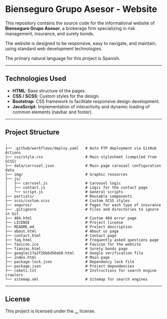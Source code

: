 # Bienseguro Grupo Asesor - Website

This repository contains the source code for the informational website of **Bienseguro Grupo Asesor**, a brokerage firm specializing in risk management, insurance, and surety bonds.

The website is designed to be responsive, easy to navigate, and maintain, using standard web development technologies.

The primary natural language for this project is Spanish.

---

## Technologies Used

- **HTML**: Base structure of the pages.
- **CSS / SCSS**: Custom styles for the design.
- **Bootstrap**: CSS framework to facilitate responsive design development.
- **JavaScript**: Implementation of interactivity and dynamic loading of common elements (navbar and footer).

---

## Project Structure

```
.
├── .github/workflows/deploy.yaml   # Auto FTP deployment via GitHub Actions
├── css/style.css                   # Main stylesheet (compiled from SCSS)
├── data/carrusel.json              # Main page carousel configuration data
├── img/                            # Graphic resources
├── js/
│   ├── carrusel.js                 # Carousel logic
│   ├── contact.js                  # Logic for the contact page
│   └── script.js                   # General scripts
├── partials/                       # Reusable components
├── scss/custom.scss                # Custom SCSS styles
├── seguros/                        # Pages for each type of insurance
├── .gitignore                      # Files and directories to ignore in Git
├── 404.html                        # Custom 404 error page
├── LICENSE                         # Project license
├── README.md                       # Project description
├── about.html                      # About us page
├── contact.html                    # Contact page
├── faq.html                        # Frequently asked questions page
├── favicon.ico                     # Favicon for the website
├── fianzas.html                    # Surety bonds page
├── googlec17a2f2bb6d56eb8.html     # Google verification file
├── index.html                      # Main page
├── package-lock.json               # Dependency lock file
├── package.json                    # Project dependencies
├── robots.txt                      # Instructions for search engine crawlers
└── sitemap.xml                     # Sitemap for search engines
```

---

## License

This project is licensed under the [...](LICENSE) license.
